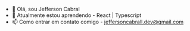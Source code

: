 - 👋 Olá, sou Jefferson Cabral
- 🌱 Atualmente estou aprendendo - React | Typescript
- 📫 Como entrar em contato comigo - jeffersoncabrall.dev@gmail.com

